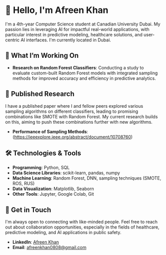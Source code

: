 # 👋 Hello, I'm Afreen Khan

I'm a 4th-year Computer Science student at Canadian University Dubai. My passion lies in leveraging AI for impactful real-world applications, with particular interest in predictive modeling, healthcare solutions, and user-centric AI interfaces. I'm currently located in Dubai.

## 🌱 What I’m Working On
- **Research on Random Forest Classifiers**: Conducting a study to evaluate custom-built Random Forest models with integrated sampling methods for improved accuracy and efficiency in predictive analytics.

## 📜 Published Research
I have a published paper where I and fellow peers explored various sampling algorithms on different classifiers, leading to promising combinations like SMOTE with Random Forest. My current research builds on this, aiming to push these combinations further with new algorithms.

- **Performance of Sampling Methods**: (https://ieeexplore.ieee.org/abstract/document/10708760)

## 🛠️ Technologies & Tools
- **Programming**: Python, SQL
- **Data Science Libraries**: scikit-learn, pandas, numpy
- **Machine Learning**: Random Forest, DNN, sampling techniques (SMOTE, ROS, RUS)
- **Data Visualization**: Matplotlib, Seaborn
- **Other Tools**: Jupyter, Google Colab, Git

## 💬 Get in Touch
I'm always open to connecting with like-minded people. Feel free to reach out about collaboration opportunities, especially in the fields of healthcare, predictive modeling, and AI applications in public safety.

- **LinkedIn**: [Afreen Khan](https://www.linkedin.com/in/afreentkhan/)
- **Email**: [afreenkhan0808@gmail.com](mailto:afreenkhan0808@gmail.com)
